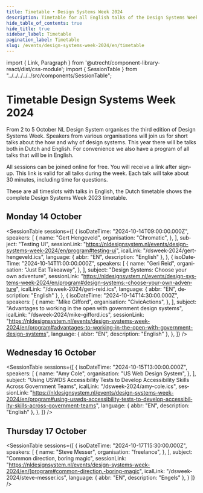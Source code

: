 ```yaml
---
title: Timetable • Design Systems Week 2024
description: Timetable for all English talks of the Design Systems Week 2023
hide_table_of_contents: true
hide_title: true
sidebar_label: Timetable
pagination_label: Timetable
slug: /events/design-systems-week-2024/en/timetable
---
```


import { Link, Paragraph } from '@utrecht/component-library-react/dist/css-module';
import { SessionTable } from "../../../../../src/components/SessionTable";

<div lang="en">

# Timetable Design Systems Week 2024

<Paragraph lead>
    From 2 to 5 October NL Design System organises the third edition of Design Systems Week. Speakers from various organisations will join us for short talks about the how and why of design systems. This year there will be talks both in Dutch and English. For convenience we also have a <Link href="/events/design-systems-week-2023/en/program">program of all talks that will be in English</Link>.
</Paragraph>

<Paragraph>All sessions can be joined online for free. You will receive a link after sign-up. This link is valid for all talks during the week. Each talk will take about 30 minutes, including time for questions.</Paragraph>

<Paragraph>These are all timeslots with talks in English, <Link href="/events/design-systems-week-2023/tijdschema" hrefLang="nl-NL">the Dutch timetable</Link> shows the complete Design Systems Week 2023 timetable.</Paragraph>

## Monday 14 October

<SessionTable
sessions={[
{
isoDateTime: "2024-10-14T09:00:00.000Z",
speakers: [
{
name: "Gert Hengeveld",
organisation: "Chromatic",
},
],
subject: "Testing UI",
sessionLink: "https://nldesignsystem.nl/events/design-systems-week-2024/en/program#testing-ui",
icalLink: "/dsweek-2024/gert-hengeveld.ics",
language: { abbr: "EN", description: "English" },
},
{
isoDateTime: "2024-10-14T11:00:00.000Z",
speakers: [
{
name: "Geri Reid",
organisation: "Just Eat Takeaway",
},
],
subject: "Design Systems: Choose your own adventure",
sessionLink: "https://nldesignsystem.nl/events/design-systems-week-2024/en/program#design-systems:-choose-your-own-adventure",
icalLink: "/dsweek-2024/geri-reid.ics",
language: { abbr: "EN", description: "English" },
},
{
isoDateTime: "2024-10-14T14:30:00.000Z",
speakers: [
{
name: "Mike Gifford",
organisation: "CivicActions",
},
],
subject: "Advantages to working in the open with government design systems",
icalLink: "/dsweek-2024/mike-gifford.ics",
sessionLink: "https://nldesignsystem.nl/events/design-systems-week-2024/en/program#advantages-to-working-in-the-open-with-government-design-systems",
language: { abbr: "EN", description: "English" },
},
]}
/>

## Wednesday 16 October

<SessionTable
sessions={[
{
isoDateTime: "2024-10-15T13:00:00.000Z",
speakers: [
{
name: "Amy Cole",
organisation: "US Web Design System",
},
],
subject: "Using USWDS Accessibility Tests to Develop Accessibility Skills Across Government Teams",
icalLink: "/dsweek-2024/amy-cole.ics",
sessionLink: "https://nldesignsystem.nl/events/design-systems-week-2024/en/program#using-uswds-accessibility-tests-to-develop-accessibility-skills-across-government-teams",
language: { abbr: "EN", description: "English" },
},
]}
/>

## Thursday 17 October

<SessionTable
sessions={[
{
isoDateTime: "2024-10-17T15:30:00.000Z",
speakers: [
{
name: "Steve Messer",
organisation: "freelance",
},
],
subject: "Common direction, boring magic",
sessionLink: "https://nldesignsystem.nl/events/design-systems-week-2024/en/[program#common-direction,-boring-magic",
icalLink: "/dsweek-2024/steve-messer.ics",
language: { abbr: "EN", description: "Engels" },
}
]}
/>

</div>
